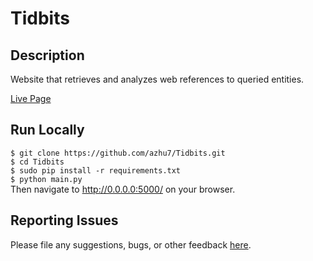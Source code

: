 # Tidbits
## Description
Website that retrieves and analyzes web references to queried entities.

[Live Page](https://tidbits-211404.appspot.com)

## Run Locally
`$ git clone https://github.com/azhu7/Tidbits.git`  
`$ cd Tidbits`  
`$ sudo pip install -r requirements.txt`  
`$ python main.py`  
Then navigate to http://0.0.0.0:5000/ on your browser.


## Reporting Issues
Please file any suggestions, bugs, or other feedback [here](https://github.com/azhu7/Tidbits/issues).
